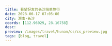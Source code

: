 ```yaml
---
title: 看望好友的长沙简单旅行
date: 2023-06-17 07:05:00
city: 湖南-长沙
coords: [112.96029, 28.16758]
desc:
preview: /images/travel/hunan/cs/cs_preview.jpg
tags: [blog, travel]
---
```

